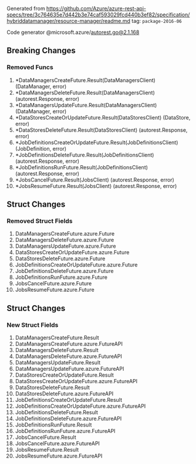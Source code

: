 Generated from https://github.com/Azure/azure-rest-api-specs/tree/3c764635e7d442b3e74caf593029fcd440b3ef82/specification/hybriddatamanager/resource-manager/readme.md tag: `package-2016-06`

Code generator @microsoft.azure/autorest.go@2.1.168

## Breaking Changes

### Removed Funcs

1. *DataManagersCreateFuture.Result(DataManagersClient) (DataManager, error)
1. *DataManagersDeleteFuture.Result(DataManagersClient) (autorest.Response, error)
1. *DataManagersUpdateFuture.Result(DataManagersClient) (DataManager, error)
1. *DataStoresCreateOrUpdateFuture.Result(DataStoresClient) (DataStore, error)
1. *DataStoresDeleteFuture.Result(DataStoresClient) (autorest.Response, error)
1. *JobDefinitionsCreateOrUpdateFuture.Result(JobDefinitionsClient) (JobDefinition, error)
1. *JobDefinitionsDeleteFuture.Result(JobDefinitionsClient) (autorest.Response, error)
1. *JobDefinitionsRunFuture.Result(JobDefinitionsClient) (autorest.Response, error)
1. *JobsCancelFuture.Result(JobsClient) (autorest.Response, error)
1. *JobsResumeFuture.Result(JobsClient) (autorest.Response, error)

## Struct Changes

### Removed Struct Fields

1. DataManagersCreateFuture.azure.Future
1. DataManagersDeleteFuture.azure.Future
1. DataManagersUpdateFuture.azure.Future
1. DataStoresCreateOrUpdateFuture.azure.Future
1. DataStoresDeleteFuture.azure.Future
1. JobDefinitionsCreateOrUpdateFuture.azure.Future
1. JobDefinitionsDeleteFuture.azure.Future
1. JobDefinitionsRunFuture.azure.Future
1. JobsCancelFuture.azure.Future
1. JobsResumeFuture.azure.Future

## Struct Changes

### New Struct Fields

1. DataManagersCreateFuture.Result
1. DataManagersCreateFuture.azure.FutureAPI
1. DataManagersDeleteFuture.Result
1. DataManagersDeleteFuture.azure.FutureAPI
1. DataManagersUpdateFuture.Result
1. DataManagersUpdateFuture.azure.FutureAPI
1. DataStoresCreateOrUpdateFuture.Result
1. DataStoresCreateOrUpdateFuture.azure.FutureAPI
1. DataStoresDeleteFuture.Result
1. DataStoresDeleteFuture.azure.FutureAPI
1. JobDefinitionsCreateOrUpdateFuture.Result
1. JobDefinitionsCreateOrUpdateFuture.azure.FutureAPI
1. JobDefinitionsDeleteFuture.Result
1. JobDefinitionsDeleteFuture.azure.FutureAPI
1. JobDefinitionsRunFuture.Result
1. JobDefinitionsRunFuture.azure.FutureAPI
1. JobsCancelFuture.Result
1. JobsCancelFuture.azure.FutureAPI
1. JobsResumeFuture.Result
1. JobsResumeFuture.azure.FutureAPI
